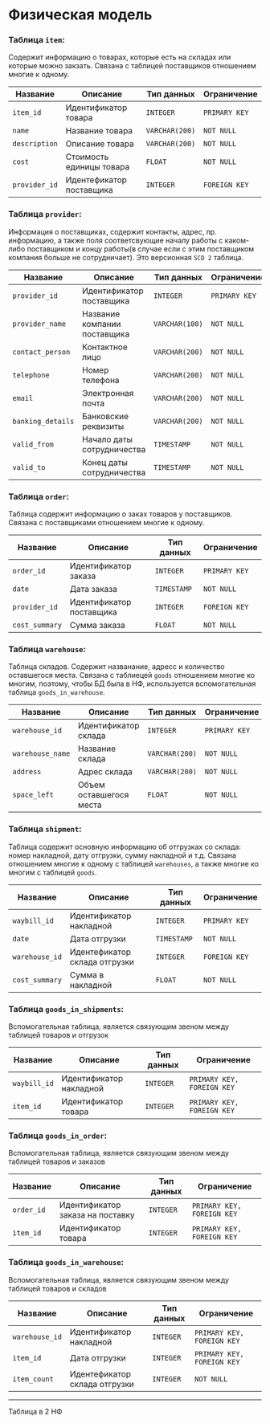 
# Физическая модель



### Таблица `item`:
Содержит информацию о товарах, которые есть на складах или которые можно закзать. Связана с таблицей поставщиков отношением многие к одному.

| Название        | Описание           | Тип данных     | Ограничение   |
|-----------------|--------------------|----------------|---------------|
| `item_id`       | Идентификатор товара  | `INTEGER`      | `PRIMARY KEY` |
| `name`          | Название товара    | `VARCHAR(200)` | `NOT NULL`    |
| `description`   | Описание товара    | `VARCHAR(200)` | `NOT NULL`    |
| `cost`          |Стоимость единицы товара | `FLOAT` | `NOT NULL`    |
| `provider_id`   | Идентефикатор поставщика    | `INTEGER`      | `FOREIGN KEY`    |

### Таблица `provider`:
Информация о поставщиках, содержит контакты, адрес, пр. информацию,  а также поля соответсвующие началу работы с каком-либо поставщиком и концу работы(в случае если с этим поставщиком компания больше не сотрудничает). Это версионная `SCD 2` таблица.

| Название             | Описание                                         | Тип данных     | Ограничение   |
|----------------------|--------------------------------------------------|----------------|---------------|
| `provider_id`        | Идентификатор поставщика      | `INTEGER`      | `PRIMARY KEY` |
| `provider_name`      | Название компании поставщика  | `VARCHAR(100)` | `NOT NULL`    |
| `contact_person`     | Контактное лицо               | `VARCHAR(200)`      | `NOT NULL`    |
| `telephone`          | Номер телефона                | `VARCHAR(200)`      | `NOT NULL`    |
| `email`              | Электронная почта             | `VARCHAR(200)`      | `NOT NULL`    |
| `banking_details`    | Банковские реквизиты          | `VARCHAR(200)`      | `NOT NULL`    |
| `valid_from`         | Начало даты сотрудничества    | `TIMESTAMP`      | `NOT NULL`    |
| `valid_to`           | Конец даты сотрудничества     | `TIMESTAMP`      | `NOT NULL`    |

### Таблица `order`:
Таблица содержит информацию о заках товаров у поставщиков. Связана с поставщиками отношением многие к одному.

| Название    | Описание                        | Тип данных  | Ограничение   |
|-------------|---------------------------------|-------------|---------------|
| `order_id`    | Идентификатор заказа         | `INTEGER`   | `PRIMARY KEY` |
| `date`     | Дата заказа       | `TIMESTAMP`   | `NOT NULL` |
| `provider_id`     | Идентификатор  поставщика          | `INTEGER`   | `FOREIGN KEY` |
| `cost_summary` | Сумма заказа                 | `FLOAT` | `NOT NULL`    |

### Таблица `warehouse`:
Таблица складов. Содержит названание, адресс и количество оставшегося места. Связана с таблиецей `goods` отношением многие ко многим, поэтому, чтобы БД была в НФ, используется вспомогательная таблица `goods_in_warehouse`.

| Название             | Описание                                         | Тип данных     | Ограничение   |
|----------------------|--------------------------------------------------|----------------|---------------|
| `warehouse_id`        | Идентификатор склада      | `INTEGER`      | `PRIMARY KEY` |
| `warehouse_name`      | Название склада  | `VARCHAR(200)` | `NOT NULL`    |
| `address`     | Адрес склада              | `VARCHAR(200)`      | `NOT NULL`    |
| `space_left`          | Объем оставшегося места              | `FLOAT`      | `NOT NULL`    |

### Таблица `shipment`:
Таблица содержит основную информацию об отгрузках со склада: номер накладной, дату отгрузки, сумму накладной и т.д. Связана отношением многие к одному с таблицей `warehouses`, а также многие ко многим с таблицей `goods`.

| Название             | Описание                                         | Тип данных     | Ограничение   |
|----------------------|--------------------------------------------------|----------------|---------------|
| `waybill_id`        | Идентификатор накладной      | `INTEGER`      | `PRIMARY KEY` |
| `date`      | Дата отгрузки  | `TIMESTAMP` | `NOT NULL`    |
| `warehouse_id`     | Идентефикатор склада отгрузки               | `INTEGER`      | `FOREIGN KEY`    |
| `cost_summary`          | Сумма в накладной                | `FLOAT`      | `NOT NULL`    |

### Таблица `goods_in_shipments`:
Вспомогательная таблица, является связующим звеном между таблицей товаров и отгрузок

| Название             | Описание                                         | Тип данных     | Ограничение   |
|----------------------|--------------------------------------------------|----------------|---------------|
| `waybill_id`        | Идентификатор накладной      | `INTEGER`      | `PRIMARY KEY, FOREIGN KEY` |
| `item_id`      | Идентификатор товара  | `INTEGER` | `PRIMARY KEY, FOREIGN KEY`    |

### Таблица `goods_in_order`:
Вспомогательная таблица, является связующим звеном между таблицей товаров и заказов

| Название             | Описание                                         | Тип данных     | Ограничение   |
|----------------------|--------------------------------------------------|----------------|---------------|
| `order_id`        | Идентификатор заказа на поставку      | `INTEGER`      | `PRIMARY KEY, FOREIGN KEY` |
| `item_id`      | Идентификатор товара  | `INTEGER` | `PRIMARY KEY, FOREIGN KEY`    |

### Таблица `goods_in_warehouse`:
Вспомогательная таблица, является связующим звеном между таблицей товаров и складов

| Название             | Описание                                         | Тип данных     | Ограничение   |
|----------------------|--------------------------------------------------|----------------|---------------|
| `warehouse_id`        | Идентификатор накладной      | `INTEGER`      | `PRIMARY KEY, FOREIGN KEY` |
| `item_id`      | Дата отгрузки  | `INTEGER` | `PRIMARY KEY, FOREIGN KEY`    |
| `item_count`     | Идентефикатор склада отгрузки               | `INTEGER`      | `NOT NULL`    |


---

Таблица в 2 НФ


